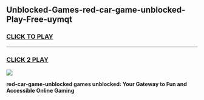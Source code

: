 
## Unblocked-Games-red-car-game-unblocked-Play-Free-uymqt
<h3>
<a href="https://premium76.site?title=red-car-game-unblocked&ref=10A">CLICK TO PLAY</a></h3>
<hr>

<h3>
<a href="https://premium76.site?title=red-car-game-unblocked&ref=10A">CLICK 2 PLAY</a>
  
</h3>

<a href="https://premium76.site?title=red-car-game-unblocked&ref=10A"><img src="https://clearcache.store/games.png"></a>


**red-car-game-unblocked games unblocked: Your Gateway to Fun and Accessible Online Gaming**
